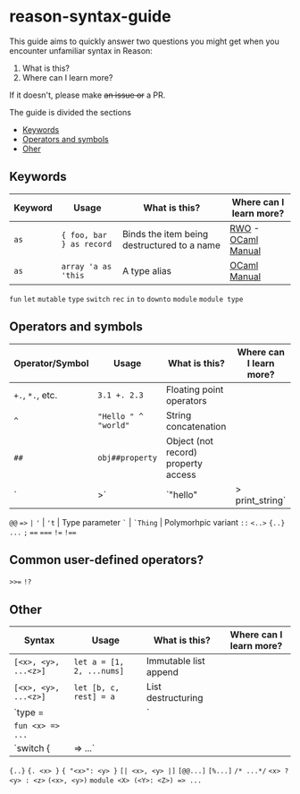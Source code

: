 # reason-syntax-guide

This guide aims to quickly answer two questions you might get when you encounter unfamiliar syntax in Reason:
1. What is this?
2. Where can I learn more?

If it doesn't, please make ~~an issue or~~ a PR.

The guide is divided the sections
* [Keywords](#keywords)
* [Operators and symbols](#oeprators-and-symbols)
* [Oher](#other)

## Keywords

Keyword          | Usage                    | What is this?                                   | Where can I learn more?
---              | ---                      | ---                                             | ---
`as`             | `{ foo, bar } as record` | Binds the item being destructured to a name     | [RWO](https://realworldocaml.org/v1/en/html/lists-and-patterns.html#terser-and-faster-patterns) - [OCaml Manual](http://caml.inria.fr/pub/docs/manual-ocaml/patterns.html)
`as`             | `array 'a as 'this`      | A type alias                                    | [OCaml Manual](http://caml.inria.fr/pub/docs/manual-ocaml/types.html)
`fun`
`let`
`mutable`
`type`
`switch`
`rec`
`in`
`to`
`downto`
`module`
`module type`



## Operators and symbols

Operator/Symbol      | Usage                     | What is this?                       | Where can I learn more?
 ---                 | ---                       | ---                                 | ---
`+.`, `*.`, etc.     | `3.1 +. 2.3`              | Floating point operators            | 
`^`                  | `"Hello " ^ "world"`      | String concatenation                |
`##`                 | `obj##property`           | Object (not record) property access | 
`|>`                 | `"hello" |> print_string` | Pipe operator                       |
`@@`
`=>` <!-- function, functor, pattern matching -->
`|`
` ' `                | ` 't `                    | Type parameter
`` ` ``              | `` `Thing ``              | Polymorhpic variant
`::`
`<..>`
`{..}`
`...`
`;`
`==`
`===`
`!=`
`!==`

## Common user-defined operators?
`>>=`
`!?`


## Other
<!-- Alternate name: "Constructs"? -->
<!-- Maybe a table is not the right format for this -->

Syntax                      | Usage                     | What is this?                       | Where can I learn more?
---                         | ---                       | ---                                 | ---
`[<x>, <y>, ...<z>]`        | `let a = [1, 2, ...nums]` | Immutable list append               |
`[<x>, <y>, ...<z>]`        | `let [b, c, rest] = a`    | List destructuring                  |
`type <x> = | <y> | <z>`    |
`fun <x> => ...`            |
`switch <x> { | <y> => ...` |
`{..}`
`{. <x> }`
`{ "<x>": <y> }`
`[| <x>, <y> |]`
`[@@...]`
`[%...]`
`/* ...*/`
`<x> ? <y> : <z>`
`(<x>, <y>)`
`module <X> (<Y>: <Z>) => ...`
